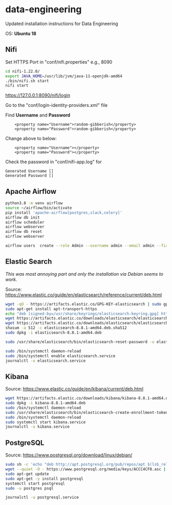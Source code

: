 # data-engineering
Updated installation instructions for Data Engineering

OS: __Ubuntu 18__

## Nifi
Set HTTPS Port in "conf/nifi.properties" e.g., 8090
```sh
cd nifi-1.22.0/
export JAVA_HOME=/usr/lib/jvm/java-11-openjdk-amd64
./bin/nifi.sh start
nifi start
```
https://127.0.0.1:8090/nifi/login

Go to the "conf/login-identity-providers.xml" file

Find __Username__ and __Password__
```
    <property name="Username">random-gibberish</property>
    <property name="Password">random-gibberish</property>
```
Change above to below:
```
    <property name="Username"></property>
    <property name="Password"></property>
```
Check the password in "conf/nifi-app.log" for

```
Generated Username []
Generated Password []
```

## Apache Airflow
```sh
python3.8 -m venv airflow
source ~/airflow/bin/activate
pip install 'apache-airflow[postgres,slack,celery]'
airflow db init
airflow scheduler
airflow webserver
airflow db reset
airflow webserver

airflow users  create --role Admin --username admin --email admin --firstname admin --lastname admin --password admin
```

## Elastic Search
_This was most annoying part and only the installation via Debian seems to work._

Source: https://www.elastic.co/guide/en/elasticsearch/reference/current/deb.html
```sh
wget -qO - https://artifacts.elastic.co/GPG-KEY-elasticsearch | sudo gpg --dearmor -o /usr/share/keyrings/elasticsearch-keyring.gpg
sudo apt-get install apt-transport-https
echo "deb [signed-by=/usr/share/keyrings/elasticsearch-keyring.gpg] https://artifacts.elastic.co/packages/8.x/apt stable main" | sudo tee /etc/apt/sources.list.d/elastic-8.x.list
wget https://artifacts.elastic.co/downloads/elasticsearch/elasticsearch-8.8.1-amd64.deb
wget https://artifacts.elastic.co/downloads/elasticsearch/elasticsearch-8.8.1-amd64.deb.sha512
shasum -a 512 -c elasticsearch-8.8.1-amd64.deb.sha512 
sudo dpkg -i elasticsearch-8.8.1-amd64.deb

sudo /usr/share/elasticsearch/bin/elasticsearch-reset-password -u elastic

sudo /bin/systemctl daemon-reload
sudo /bin/systemctl enable elasticsearch.service
journalctl -u elasticsearch.service
```

## Kibana
Source: https://www.elastic.co/guide/en/kibana/current/deb.html
```sh
wget https://artifacts.elastic.co/downloads/kibana/kibana-8.8.1-amd64.deb
sudo dpkg -i kibana-8.8.1-amd64.deb
sudo /bin/systemctl daemon-reload
sudo /usr/share/elasticsearch/bin/elasticsearch-create-enrollment-token -s kibana
sudo /bin/systemctl daemon-reload
sudo systemctl start kibana.service
journalctl -u kibana.service
```

## PostgreSQL
Source: https://www.postgresql.org/download/linux/debian/
```sh
sudo sh -c 'echo "deb http://apt.postgresql.org/pub/repos/apt $(lsb_release -cs)-pgdg main" > /etc/apt/sources.list.d/pgdg.list'
wget --quiet -O - https://www.postgresql.org/media/keys/ACCC4CF8.asc | sudo apt-key add -
sudo apt-get update
sudo apt-get -y install postgresql
systemctl start postgresql
sudo -u postgres psql

journalctl -u postgresql.service
```


